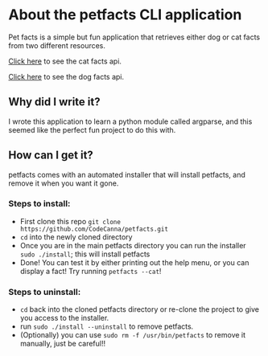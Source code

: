 # About the petfacts CLI application
Pet facts is a simple but fun application that retrieves either dog or cat facts from two different resources.

[Click here](https://catfact.ninja) to see the cat facts api.

[Click here](https://dog-facts-api.herokuapp.com) to see the dog facts api.

## Why did I write it?
I wrote this application to learn a python module called argparse, and this seemed like the perfect fun project to do this with.

## How can I get it?
petfacts comes with an automated installer that will install petfacts, and remove it when you want it gone.

### Steps to install:
* First clone this repo `git clone https://github.com/CodeCanna/petfacts.git`
* `cd` into the newly cloned directory
* Once you are in the main petfacts directory you can run the installer `sudo ./install`; this will install petfacts
* Done!  You can test it by either printing out the help menu, or you can display a fact!  Try running `petfacts --cat`!

### Steps to uninstall:
* `cd` back into the cloned petfacts directory or re-clone the project to give you access to the installer.
* run `sudo ./install --uninstall` to remove petfacts.
* (Optionally) you can use `sudo rm -f /usr/bin/petfacts` to remove it manually, just be careful!!
